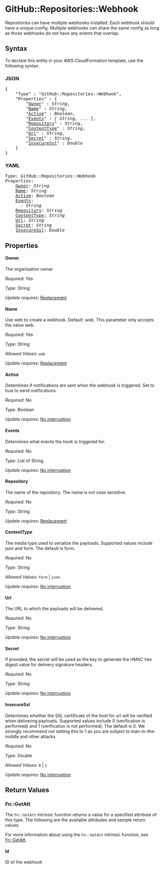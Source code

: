 # GitHub::Repositories::Webhook

Repositories can have multiple webhooks installed. Each webhook should have a unique config. Multiple webhooks can share the same config as long as those webhooks do not have any events that overlap.

## Syntax

To declare this entity in your AWS CloudFormation template, use the following syntax:

### JSON

<pre>
{
    "Type" : "GitHub::Repositories::Webhook",
    "Properties" : {
        "<a href="#owner" title="Owner">Owner</a>" : <i>String</i>,
        "<a href="#name" title="Name">Name</a>" : <i>String</i>,
        "<a href="#active" title="Active">Active</a>" : <i>Boolean</i>,
        "<a href="#events" title="Events">Events</a>" : <i>[ String, ... ]</i>,
        "<a href="#repository" title="Repository">Repository</a>" : <i>String</i>,
        "<a href="#contenttype" title="ContentType">ContentType</a>" : <i>String</i>,
        "<a href="#url" title="Url">Url</a>" : <i>String</i>,
        "<a href="#secret" title="Secret">Secret</a>" : <i>String</i>,
        "<a href="#insecuressl" title="InsecureSsl">InsecureSsl</a>" : <i>Double</i>
    }
}
</pre>

### YAML

<pre>
Type: GitHub::Repositories::Webhook
Properties:
    <a href="#owner" title="Owner">Owner</a>: <i>String</i>
    <a href="#name" title="Name">Name</a>: <i>String</i>
    <a href="#active" title="Active">Active</a>: <i>Boolean</i>
    <a href="#events" title="Events">Events</a>: <i>
      - String</i>
    <a href="#repository" title="Repository">Repository</a>: <i>String</i>
    <a href="#contenttype" title="ContentType">ContentType</a>: <i>String</i>
    <a href="#url" title="Url">Url</a>: <i>String</i>
    <a href="#secret" title="Secret">Secret</a>: <i>String</i>
    <a href="#insecuressl" title="InsecureSsl">InsecureSsl</a>: <i>Double</i>
</pre>

## Properties

#### Owner

The organisation owner

_Required_: Yes

_Type_: String

_Update requires_: [Replacement](https://docs.aws.amazon.com/AWSCloudFormation/latest/UserGuide/using-cfn-updating-stacks-update-behaviors.html#update-replacement)

#### Name

Use web to create a webhook. Default: web. This parameter only accepts the value web.

_Required_: Yes

_Type_: String

_Allowed Values_: <code>web</code>

_Update requires_: [Replacement](https://docs.aws.amazon.com/AWSCloudFormation/latest/UserGuide/using-cfn-updating-stacks-update-behaviors.html#update-replacement)

#### Active

Determines if notifications are sent when the webhook is triggered. Set to true to send notifications.

_Required_: No

_Type_: Boolean

_Update requires_: [No interruption](https://docs.aws.amazon.com/AWSCloudFormation/latest/UserGuide/using-cfn-updating-stacks-update-behaviors.html#update-no-interrupt)

#### Events

Determines what events the hook is triggered for.

_Required_: No

_Type_: List of String

_Update requires_: [No interruption](https://docs.aws.amazon.com/AWSCloudFormation/latest/UserGuide/using-cfn-updating-stacks-update-behaviors.html#update-no-interrupt)

#### Repository

The name of the repository. The name is not case sensitive.

_Required_: No

_Type_: String

_Update requires_: [Replacement](https://docs.aws.amazon.com/AWSCloudFormation/latest/UserGuide/using-cfn-updating-stacks-update-behaviors.html#update-replacement)

#### ContentType

The media type used to serialize the payloads. Supported values include json and form. The default is form.

_Required_: No

_Type_: String

_Allowed Values_: <code>form</code> | <code>json</code>

_Update requires_: [No interruption](https://docs.aws.amazon.com/AWSCloudFormation/latest/UserGuide/using-cfn-updating-stacks-update-behaviors.html#update-no-interrupt)

#### Url

The URL to which the payloads will be delivered.

_Required_: No

_Type_: String

_Update requires_: [No interruption](https://docs.aws.amazon.com/AWSCloudFormation/latest/UserGuide/using-cfn-updating-stacks-update-behaviors.html#update-no-interrupt)

#### Secret

If provided, the secret will be used as the key to generate the HMAC hex digest value for delivery signature headers.

_Required_: No

_Type_: String

_Update requires_: [No interruption](https://docs.aws.amazon.com/AWSCloudFormation/latest/UserGuide/using-cfn-updating-stacks-update-behaviors.html#update-no-interrupt)

#### InsecureSsl

Determines whether the SSL certificate of the host for url will be verified when delivering payloads. Supported values include 0 (verification is performed) and 1 (verification is not performed). The default is 0. We strongly recommend not setting this to 1 as you are subject to man-in-the-middle and other attacks.

_Required_: No

_Type_: Double

_Allowed Values_: <code>0</code> | <code>1</code>

_Update requires_: [No interruption](https://docs.aws.amazon.com/AWSCloudFormation/latest/UserGuide/using-cfn-updating-stacks-update-behaviors.html#update-no-interrupt)

## Return Values

### Fn::GetAtt

The `Fn::GetAtt` intrinsic function returns a value for a specified attribute of this type. The following are the available attributes and sample return values.

For more information about using the `Fn::GetAtt` intrinsic function, see [Fn::GetAtt](https://docs.aws.amazon.com/AWSCloudFormation/latest/UserGuide/intrinsic-function-reference-getatt.html).

#### Id

ID of the webhook

